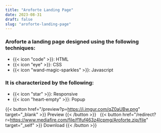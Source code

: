 ```yaml
---
title: "Aroforte Landing Page"
date: 2023-08-31
draft: false
slug: "aroforte-landing-page"
---
```

### __Aroforte__ a __landing page__ designed using the following techniques:
- {{< icon "code" >}}: HTML
- {{< icon "eye" >}}: CSS
- {{< icon "wand-magic-sparkles" >}}: Javascript  

### It is characterized by the following:
- {{< icon "star" >}}: Responsive
- {{< icon "heart-empty" >}}:  Popup

<!--adsense-->

{{< button href="/preview?p=https://i.imgur.com/qZ0aUBw.png" target="_blank" >}}
Preview
{{< /button >}} &nbsp; {{< button href="/redirect?r=https://www.mediafire.com/file/f1fuf463z4lcpmg/Aroforte.zip/file" target="_self" >}}
Download
{{< /button >}}